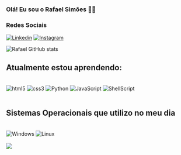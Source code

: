 ### Olá! Eu sou o Rafael Simões ✌🏾

### Redes Sociais

[![Linkedin](https://img.shields.io/badge/LinkedIn-0077B5?style=for-the-badge&logo=linkedin&logoColor=white)](https://www.linkedin.com/public-profile/settings?trk=d_flagship3_profile_self_view_public_profile)
[![Instagram](	https://img.shields.io/badge/Instagram-E4405F?style=for-the-badge&logo=instagram&logoColor=white)](https://www.instagram.com/_rafaellsimoes/)

![Rafael GitHub stats](https://github-readme-stats.vercel.app/api?username=rafaeeldev&show_icons=true&bg_color=00000000)

## Atualmente estou aprendendo:

<div style="display: inline_block"><br/>
    <img align="center" alt="html5" src="https://img.shields.io/badge/HTML5-E34F26?style=for-the-badge&logo=html5&logoColor=white">
    <img align="center" alt="css3" src="https://img.shields.io/badge/CSS3-1572B6?style=for-the-badge&logo=css3&logoColor=white">
    <img align="center" alt="Python" src="https://img.shields.io/badge/Python-3776AB?style=for-the-badge&logo=python&logoColor=white">
    <img align="center" alt="JavaScript" src="https://img.shields.io/badge/JavaScript-F7DF1E?style=for-the-badge&logo=javascript&logoColor=black">
    <img align="center" alt="ShellScript" src="https://img.shields.io/badge/Shell_Script-121011?style=for-the-badge&logo=gnu-bash&logoColor=white">
</div><br/>

## Sistemas Operacionais que utilizo no meu dia

<div style="display: inline_block"><br/>
    <img align="center" alt="Windows" src="https://img.shields.io/badge/Windows-0078D6?style=for-the-badge&logo=windows&logoColor=white">
    <img align="center" alt="Linux" src="https://img.shields.io/badge/Linux-FCC624?style=for-the-badge&logo=linux&logoColor=black">
</div><br/>
<div style="display: inline_block">
    <img align="center" src="https://github.com/abhisheknaiidu/abhisheknaiidu/raw/master/code.gif?raw=true">
</div>
